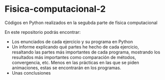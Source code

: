 # Fisica-computacional-2

Códigos en Python realizados en la segubda parte de física computacional

En este repositorio podrás encontrar:

  - Los enunciados de cada ejercicio y su programa en Python
  - Un informe explicando qué partes he hecho de cada ejercicio, resaltando las partes más importantes de cada programa, mostrando los resultados más importantes como comparación de métodos, convergencia, etc. Menos en las prácticas en las que se piden animaciones, estas se encontrarán en los programas.
  - Unas conclusiones
